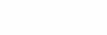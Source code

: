 # yangi_yil
sayt
<!DOCTYPE html>
<html lang="uz">
<head>
    <meta charset="UTF-8">
    <meta name="viewport" content="width=device-width, initial-scale=1.0">
    <title>Yangi Yil Tabriknomasi</title>
    <style>
        body {
            margin: 0;
            padding: 0;
            overflow: hidden;
            font-family: 'Arial', sans-serif;
            display: flex;
            justify-content: center;
            align-items: center;
            height: 100vh;
            color: white;
        }

        .container {
            position: relative;
            width: 100%;
            height: 100%;
            overflow: hidden;
        }

        .background {
            position: absolute;
            top: 0;
            left: 0;
            width: 100%;
            height: 100%;
            background-size: cover;
            background-position: center;
            animation: slideBackground 20s infinite;
        }

        @keyframes slideBackground {
            0% { background-image: url('https://media.giphy.com/media/3E2ORcVHto9H8HMi2h/giphy.gif'); }
            33% { background-image: url('https://media.giphy.com/media/dXtpREchVgDiEWp1TA/giphy.gif'); }
            66% { background-image: url('https://media.giphy.com/media/cjVpja6OJKRJN9ZfXf/giphy.gif'); }
            100% { background-image: url('https://media.giphy.com/media/xqhXpqqZaUxbmcZUZC/giphy.gif'); }
        }

        .text {
            position: absolute;
            top: 50%;
            left: 50%;
            transform: translate(-50%, -50%);
            text-align: center;
            z-index: 10;
            animation: textAnimation 3s ease-in-out infinite;
        }

        @keyframes textAnimation {
            0% { transform: translate(-50%, -50%) scale(1); }
            50% { transform: translate(-50%, -50%) scale(1.1); }
            100% { transform: translate(-50%, -50%) scale(1); }
        }

        .text h1 {
            font-size: 3rem;
            font-weight: bold;
            margin: 0;
            text-shadow: 0 0 15px #fff, 0 0 30px #ffcc00;
            color: #151ed1;
        }

        .text p {
            font-size: 4.8rem;
            margin-top: 10px;
            color: #d50e6b;
            text-shadow: 0 0 15px #fff, 0 0 30px #ffcc00;
        }
    </style>
</head>
<body>
    <div class="container">
        <div class="background"></div>
        <div class="text">
            <h1>11-maktab jamoasi sizlarni "Yangi yil" bilan tabriklayman kirib keyayotgan 2025-yil barchangizga qutlug va barokotli bo'lsin!!!</h1>
            <p> hurmat bilan  Feruzaxon Xoldarbekovna</p>
        </div>
    </div>
</body>
</html>
